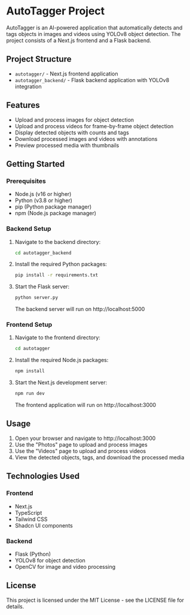 # AutoTagger Project

AutoTagger is an AI-powered application that automatically detects and tags objects in images and videos using YOLOv8 object detection. The project consists of a Next.js frontend and a Flask backend.

## Project Structure

- `autotagger/` - Next.js frontend application
- `autotagger_backend/` - Flask backend application with YOLOv8 integration

## Features

- Upload and process images for object detection
- Upload and process videos for frame-by-frame object detection
- Display detected objects with counts and tags
- Download processed images and videos with annotations
- Preview processed media with thumbnails

## Getting Started

### Prerequisites

- Node.js (v16 or higher)
- Python (v3.8 or higher)
- pip (Python package manager)
- npm (Node.js package manager)

### Backend Setup

1. Navigate to the backend directory:
   ```bash
   cd autotagger_backend
   ```

2. Install the required Python packages:
   ```bash
   pip install -r requirements.txt
   ```

3. Start the Flask server:
   ```bash
   python server.py
   ```
   The backend server will run on http://localhost:5000

### Frontend Setup

1. Navigate to the frontend directory:
   ```bash
   cd autotagger
   ```

2. Install the required Node.js packages:
   ```bash
   npm install
   ```

3. Start the Next.js development server:
   ```bash
   npm run dev
   ```
   The frontend application will run on http://localhost:3000

## Usage

1. Open your browser and navigate to http://localhost:3000
2. Use the "Photos" page to upload and process images
3. Use the "Videos" page to upload and process videos
4. View the detected objects, tags, and download the processed media

## Technologies Used

### Frontend
- Next.js
- TypeScript
- Tailwind CSS
- Shadcn UI components

### Backend
- Flask (Python)
- YOLOv8 for object detection
- OpenCV for image and video processing

## License

This project is licensed under the MIT License - see the LICENSE file for details.